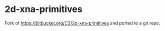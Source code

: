 2d-xna-primitives
=================

Fork of https://bitbucket.org/C3/2d-xna-primitives and ported to a git repo.

